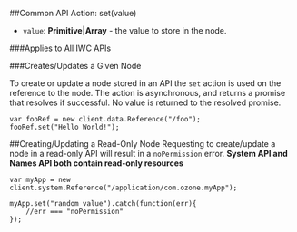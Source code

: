 ##Common API Action: set(value)
* `value`: **Primitive|Array** - the value to store in the node.

###Applies to All IWC APIs

###Creates/Updates a Given Node

To create or update a node stored in an API the `set` action is used on the
reference to the node. The action is asynchronous, and returns a promise that
resolves if successful. No value is returned to the resolved promise.

```
var fooRef = new client.data.Reference("/foo");
fooRef.set("Hello World!");
```
##Creating/Updating a Read-Only Node
Requesting to create/update a node in a read-only API will result in a `noPermission` error.
**System API and Names API both contain read-only resources**

```
var myApp = new client.system.Reference("/application/com.ozone.myApp");

myApp.set("random value").catch(function(err){
    //err === "noPermission"
});
```
